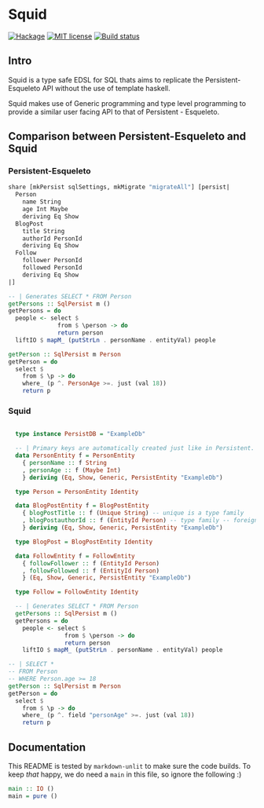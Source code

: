 # Squid

[![Hackage](https://img.shields.io/hackage/v/squid.svg?logo=haskell)](https://hackage.haskell.org/package/squid)
[![MIT license](https://img.shields.io/badge/license-MIT-blue.svg)](LICENSE)
[![Build status](https://img.shields.io/travis/epicallan/squid.svg?logo=travis)](https://travis-ci.org/epicallan/squid)

## Intro

Squid is a type safe EDSL for SQL thats aims to replicate the Persistent-Esqueleto API without the
use of template haskell.

Squid makes use of Generic programming and type level programming to provide a similar user facing
API to that of Persistent - Esqueleto.

## Comparison between Persistent-Esqueleto and Squid

### Persistent-Esqueleto

```haskell ignore
share [mkPersist sqlSettings, mkMigrate "migrateAll"] [persist|
  Person
    name String
    age Int Maybe
    deriving Eq Show
  BlogPost
    title String
    authorId PersonId
    deriving Eq Show
  Follow
    follower PersonId
    followed PersonId
    deriving Eq Show
|]

-- | Generates SELECT * FROM Person
getPersons :: SqlPersist m ()
getPersons = do
  people <- select $
              from $ \person -> do
              return person
  liftIO $ mapM_ (putStrLn . personName . entityVal) people

getPerson :: SqlPersist m Person
getPerson = do
  select $
    from $ \p -> do
    where_ (p ^. PersonAge >=. just (val 18))
    return p

```

### Squid

```haskell ignore

  type instance PersistDB = "ExampleDb"

  -- | Primary keys are automatically created just like in Persistent.
  data PersonEntity f = PersonEntity
    { personName :: f String
    , personAge :: f (Maybe Int)
    } deriving (Eq, Show, Generic, PersistEntity "ExampleDb")

  type Person = PersonEntity Identity

  data BlogPostEntity f = BlogPostEntity
    { blogPostTitle :: f (Unique String) -- unique is a type family
    , blogPostauthorId :: f (EntityId Person) -- type family -- foreign Key constraint
    } deriving (Eq, Show, Generic, PersistEntity "ExampleDb")

  type BlogPost = BlogPostEntity Identity

  data FollowEntity f = FollowEntity
    { followFollower :: f (EntityId Person)
    , followFollowed :: f (EntityId Person)
    } (Eq, Show, Generic, PersistEntity "ExampleDb")

  type Follow = FollowEntity Identity

  -- | Generates SELECT * FROM Person
  getPersons :: SqlPersist m ()
  getPersons = do
    people <- select $
                from $ \person -> do
                return person
    liftIO $ mapM_ (putStrLn . personName . entityVal) people

-- | SELECT *
-- FROM Person
-- WHERE Person.age >= 18
getPerson :: SqlPersist m Person
getPerson = do
  select $
    from $ \p -> do
    where_ (p ^. field "personAge" >=. just (val 18))
    return p

```

## Documentation

This README is tested by `markdown-unlit` to make sure the code builds. To keep _that_ happy, we do need a `main` in this file, so ignore the following :)

```haskell
main :: IO ()
main = pure ()
```
